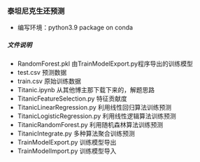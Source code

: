 ### 泰坦尼克生还预测
* 编写环境：python3.9 package on conda

##### 文件说明
* RandomForest.pkl 由TrainModelExport.py程序导出的训练模型
* test.csv 预测数据
* train.csv 原始训练数据  
* Titanic.ipynb 从其他博主那下载下来的，解题思路
* TitanicFeatureSelection.py 特征贡献度
* TitanicLinearRegression.py 利用线性回归算法训练预测
* TitanicLogisticRegression.py 利用线性逻辑算法训练预测
* TitanicRandomForest.py 利用随机森林算法训练预测
* TitanicIntegrate.py 多种算法聚合训练预测
* TrainModelExport.py 训练模型导出
* TrainModelImport.py 训练模型导入